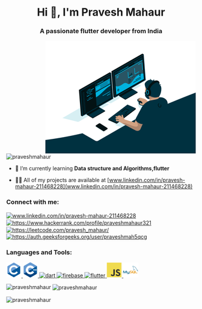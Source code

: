 <h1 align="center">Hi 👋, I'm Pravesh Mahaur</h1>
<h3 align="center">A passionate flutter developer from India</h3>

<img align="right" alt="coding" width="400" src="https://github.com/praveshmahaur/praveshmahaur/blob/main/68747470733a2f2f63646e2e6472696262626c652e636f6d2f75736572732f3733303730332f73637265656e73686f74732f363538313234332f6176656e746f2e676966.gif">

<p align="left"> <img src="https://komarev.com/ghpvc/?username=praveshmahaur&label=Profile%20views&color=0e75b6&style=flat" alt="praveshmahaur" /> </p>

- 🌱 I’m currently learning **Data structure and Algorithms,flutter**

- 👨‍💻 All of my projects are available at [www.linkedin.com/in/pravesh-mahaur-211468228](www.linkedin.com/in/pravesh-mahaur-211468228)

<h3 align="left">Connect with me:</h3>
<p align="left">
<a href="https://linkedin.com/in/www.linkedin.com/in/pravesh-mahaur-211468228" target="blank"><img align="center" src="https://raw.githubusercontent.com/rahuldkjain/github-profile-readme-generator/master/src/images/icons/Social/linked-in-alt.svg" alt="www.linkedin.com/in/pravesh-mahaur-211468228" height="30" width="40" /></a>
<a href="https://www.hackerrank.com/https://www.hackerrank.com/profile/praveshmahaur321" target="blank"><img align="center" src="https://raw.githubusercontent.com/rahuldkjain/github-profile-readme-generator/master/src/images/icons/Social/hackerrank.svg" alt="https://www.hackerrank.com/profile/praveshmahaur321" height="30" width="40" /></a>
<a href="https://www.leetcode.com/https://leetcode.com/pravesh_mahaur/" target="blank"><img align="center" src="https://raw.githubusercontent.com/rahuldkjain/github-profile-readme-generator/master/src/images/icons/Social/leet-code.svg" alt="https://leetcode.com/pravesh_mahaur/" height="30" width="40" /></a>
<a href="https://auth.geeksforgeeks.org/user/https://auth.geeksforgeeks.org/user/praveshmah5qcg" target="blank"><img align="center" src="https://raw.githubusercontent.com/rahuldkjain/github-profile-readme-generator/master/src/images/icons/Social/geeks-for-geeks.svg" alt="https://auth.geeksforgeeks.org/user/praveshmah5qcg" height="30" width="40" /></a>
</p>

<h3 align="left">Languages and Tools:</h3>
<p align="left"> <a href="https://www.cprogramming.com/" target="_blank" rel="noreferrer"> <img src="https://raw.githubusercontent.com/devicons/devicon/master/icons/c/c-original.svg" alt="c" width="40" height="40"/> </a> <a href="https://www.w3schools.com/cpp/" target="_blank" rel="noreferrer"> <img src="https://raw.githubusercontent.com/devicons/devicon/master/icons/cplusplus/cplusplus-original.svg" alt="cplusplus" width="40" height="40"/> </a> <a href="https://dart.dev" target="_blank" rel="noreferrer"> <img src="https://www.vectorlogo.zone/logos/dartlang/dartlang-icon.svg" alt="dart" width="40" height="40"/> </a> <a href="https://firebase.google.com/" target="_blank" rel="noreferrer"> <img src="https://www.vectorlogo.zone/logos/firebase/firebase-icon.svg" alt="firebase" width="40" height="40"/> </a> <a href="https://flutter.dev" target="_blank" rel="noreferrer"> <img src="https://www.vectorlogo.zone/logos/flutterio/flutterio-icon.svg" alt="flutter" width="40" height="40"/> </a> <a href="https://developer.mozilla.org/en-US/docs/Web/JavaScript" target="_blank" rel="noreferrer"> <img src="https://raw.githubusercontent.com/devicons/devicon/master/icons/javascript/javascript-original.svg" alt="javascript" width="40" height="40"/> </a> <a href="https://www.mysql.com/" target="_blank" rel="noreferrer"> <img src="https://raw.githubusercontent.com/devicons/devicon/master/icons/mysql/mysql-original-wordmark.svg" alt="mysql" width="40" height="40"/> </a> </p>

<p><img align="left" src="https://github-readme-stats.vercel.app/api/top-langs?username=praveshmahaur&show_icons=true&locale=en&layout=compact" alt="praveshmahaur" /></p>

<p>&nbsp;<img align="center" src="https://github-readme-stats.vercel.app/api?username=praveshmahaur&show_icons=true&locale=en" alt="praveshmahaur" /></p>

<p><img align="center" src="https://github-readme-streak-stats.herokuapp.com/?user=praveshmahaur&" alt="praveshmahaur" /></p>
